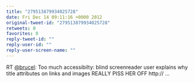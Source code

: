 ```yaml
---
title: "279513879934025728"
date: Fri Dec 14 09:11:16 +0000 2012
original-tweet-id: "279513879934025728"
retweets: 0
favorites: 0
reply-tweet-id: ""
reply-user-id: ""
reply-user-screen-name: ""
---
```

RT <a href="https://twitter.com/brucel">@brucel</a>: Too much accessibilty: blind screenreader user explains why title attributes on links and images REALLY PISS HER OFF http:// ...
